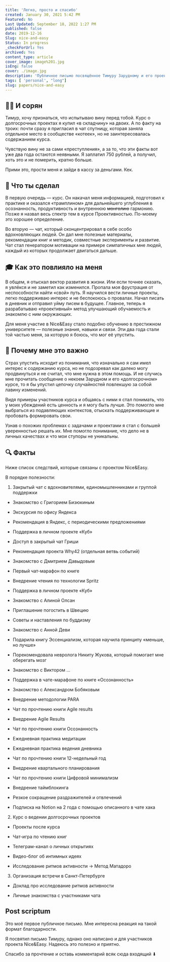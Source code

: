 ```yaml
---
title: 'Легко, просто и спасибо'
created: January 30, 2021 5:42 PM
Featured: No
Last Updated: September 18, 2022 1:27 PM
published: false
date: 2019-12-16
Slug: nice-and-easy
Status: In progress
_checkForUrl: Yes
archived: Yes
content_type: article
cover_image: image%201.jpg
isEng: false
cover: ./image.jpg
description: 'Публичное письмо посвящённое Тимуру Зарудному и его проекту Nice&Easy'
tags: [ 'personal', "long"]
slug: papers/nice-and-easy
---
```



## 🤷‍♂️ И сорян

Тимур, хочу признаться, что испытываю вину перед тобой. Kурс о долгосрочных проектах я купил «в складчину» на двоих. А по факту на троих: почти сразу я пригласил в чат спутницу, которая заняла отдельное место в сообществе «котеек», но не заинтересовалась содержанием курса.

Чувствую вину не за сами «преступления», а за то, что эти факты вот уже два года остаются неявными. Я заплатил 750 рублей, а получил, хоть это и не померить, кратно больше.

Прими это, прости меня и зайди в кассу за деньгами. Кек.

## 🔪 Что ты сделал

В первую очередь — курс. Он накачал меня информацией, подготовил к практике и оказался «трамплином» для дальнейшего углубления в осознанность, продуктивность и внутреннюю ~~монголию~~ гармонию. Позже я назвал весь спектр тем в курсе Проективностью. По-моему это хорошее определение.

Во вторую — чат, который сконцентрировал в себе особо вдохновляющих людей. Он дал мне полезные материалы, рекомендации книг и методик, совместные эксперименты и развитие. Чат стал генератором мотивации на примере симпатичных мне людей, каждый из которых продолжает двигаться дальше.

## 🎓 Как это повлияло на меня

В общем, я отыскал вектор развития в жизни. Или если точнее сказать, я увлёкся и не заметил как изменился. Пропала моя фрустрация от неспособности найти «свой» путь. Я научился вести личные проекты, легко поддерживаю интерес и не беспокоюсь о провалах. Начал писать в дневник и отправил уйму писем в будущее. Главное, теперь я разрабатываю «проективный» метод улучшающий обучаемость и знакомлю с ним окружающих.

Для меня участие в Nice&Easy стало подобно обучению в престижном университете — полезные знания, навыки и связи. Эти два года стали той частью меня, за которую я боюсь, что мог её упустить.

## 🤯 Почему мне это важно

Страх упустить исходит из понимания, что изначально я сам имел интерес к содержанию курса, но не подозревал как далеко могу продвинуться и не считал, что мне нужна в этом помощь. И не случись мне прочитать сообщение о некоем Зарудном и его «долгосрочном» курсе, то я бы упустил цепочку случайностей повлекшую за собой лавину изменений.

Видя примеры участников курса и общаясь с ними я стал понимать, что у моих убеждений есть ценность и я могу быть лучше. Это помогло мне выбраться из подавляющих контекстов, отыскать поддерживающие и пробовать формировать свои.

Узнав о похожих проблемах с задачами и проектами я стал с большей уверенностью решать их. Мне помогло понимание, что дело не в личных качествах и что мои ступоры не уникальны.

## 🔍 Факты

Ниже список следствий, которые связаны с проектом Nice&Easy.

В порядке полезности:

1. Закрытый чат с вдохновителями, единомышленниками и группой поддержки

- Знакомство с Григорием Бизюкиным

- Экскурсия по офису Яндекса

- Рекомендация в Яндекс, с периодическими предложениями

- Поддержка в личном проекте «Куб»

- Доступ в закрытый чат Гриши

- Рекомендация проекта Why42 (отдельная ветвь событий)

- Знакомство с Дмитрием Давыдовым

- Первый чат-марафон по книге

- Внедрение чтения по технологии Spritz

- Поддержка в личном проекте «Куб»

- Знакомство с Алиной Олсан

- Приглашение погостить в Швецию

- Советы и наставления по буддизму

- Знакомство с Анной Деви

- Подарила книгу Эссенциализм, которая научила принципу «меньше, но лучше»

- Порекомендовала невролога Никиту Жукова, который помогает мне оберегать мозг

- Знакомство с Виктором ...

- Поддержка в чате-марафоне по книге «Осознанность»

- Знакомство с Александром Бобяковым

- Внедрение методологии PARA

- Чат по прочтению книги Agile results

- Внедрение Agile Results

- Чат по прочтению книги Осознанность

- Ежедневная практика медитации

- Ежедневная практика ведения дневника

- Чат по прочтению книги 12-недельный год

- Внедрение квартального планирования

- Чат по прочтению книги Цифровой минимализм

- Внедрение таймблокинга

- Резкое сокращение раздражителей и отвлечений

- Подписка на Notion на 2 года с помощью описанного в чате хака

2. Курс о ведении долгосрочных проектов

- Проекты после курса

- Чат-игра по чтению книг

- Телеграм-канал о личных открытиях

- Видео-блог об интимных идеях

- Исследование ритмов активности → Метод Матадоро

3. Организация встречи в Санкт-Петербурге

- Доклад про исследование ритмов активности

- Личные знакомства с участниками чата

## Post scriptum

Это моё первое публичное письмо. Мне интересна реакция на такой формат благодарности.

Я посвятил письмо Тимуру, однако оно написано и для участников проекта Nice&Easy. Надеюсь это полезно и приятно.

Спасибо за прочтение и оставь комментарий всяк сюда входящий ⬇